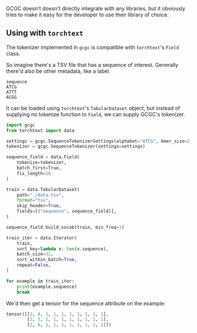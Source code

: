 GCGC doesn't doesn't directly integrate with any libraries, but it obviously
tries to make it easy for the developer to use their library of choice.

## Using with `torchtext`

The tokenizer implemented in `gcgc` is compatible with `torchtext`'s `Field`
class.

So imagine there's a TSV file that has a sequence of interest. Generally there'd
also be other metadata, like a label.

```
sequence
ATCG
ATTT
ACGG
```

It can be loaded using `torchtext`'s `TabularDataset` object, but instead of
supplying no tokenize function to `Field`, we can supply GCGC's tokenizer.

```python
import gcgc
from torchtext import data

settings = gcgc.SequenceTokenizerSettings(alphabet="ATCG", kmer_size=2, kmer_step_size=2)
tokenizer = gcgc.SequenceTokenizer(settings=settings)

sequence_field = data.Field(
    tokenize=tokenizer,
    batch_first=True,
    fix_length=10
)

train = data.TabularDataset(
    path="./data.tsv",
    format="tsv",
    skip_header=True,
    fields=[("sequence", sequence_field)],
)

sequence_field.build_vocab(train, min_freq=1)

train_iter = data.Iterator(
    train,
    sort_key=lambda x: len(x.sequence),
    batch_size=32,
    sort_within_batch=True,
    repeat=False,
)

for example in train_iter:
    print(example.sequence)
    break
```

We'd then get a tensor for the sequence attribute on the example:

```python
tensor([[2, 4, 1, 1, 1, 1, 1, 1, 1, 1],
        [3, 5, 1, 1, 1, 1, 1, 1, 1, 1],
        [2, 6, 1, 1, 1, 1, 1, 1, 1, 1]])
```

